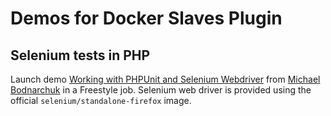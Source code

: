 # Demos for Docker Slaves Plugin

## Selenium tests in PHP

Launch demo [Working with PHPUnit and Selenium Webdriver](http://codeception.com/11-12-2013/working-with-phpunit-and-selenium-webdriver.html)
from [Michael Bodnarchuk](https://github.com/DavertMik) in a Freestyle job. Selenium web driver is provided using the official `selenium/standalone-firefox` image.

